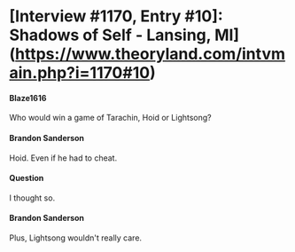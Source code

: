 # [Interview #1170, Entry #10]: Shadows of Self - Lansing, MI](https://www.theoryland.com/intvmain.php?i=1170#10)

#### Blaze1616

Who would win a game of Tarachin, Hoid or Lightsong?

#### Brandon Sanderson

Hoid. Even if he had to cheat.

#### Question

I thought so.

#### Brandon Sanderson

Plus, Lightsong wouldn't really care.

